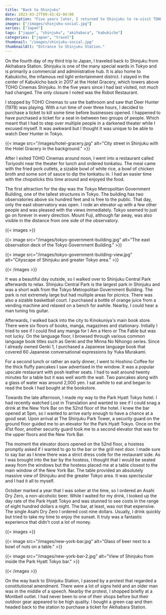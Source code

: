 ```yaml
---
title: "Back to Shinjuku"
date: 2023-03-27T09:43:42-04:00
description: "Five years later, I returned to Shinjuku to re-visit TOHO Cinemas and to have a drink at the Park Hyatt Tokyo's bar."
images: ["/images/shinjuku-social.jpg"]
series: ["Japan"]
tags: ["japan", "shinjuku", "akihabara", "kabukicho"]
categories: ["japan", "travel"]
thumbnail: "/images/shinjuku-social.jpg"
thumbnailAlt: "Entrance to Shinjuku Station."
---
```


On the fourth day of my third trip to Japan, I traveled back to Shinjuku from Akihabara Station. Shinjuku is one of the many special wards in Tokyo and is primarily a commercial and administrative hub. It is also home to Kabukicho, the infamous red light entertainment district. I stayed in the center of Kabukicho back in 2017 at the Hotel Gracery, which towers above TOHO Cinemas Shinjuku. In the five years since I had last visited, not much had changed. The only closure I noted was the Robot Restaurant.

I stopped by TOHO Cinemas to use the bathroom and saw that Deer Hunter (1978) was playing. With a run time of over three hours, I decided to purchase a ticket to kill some time before businesses opened. I happened to have purchased a ticket for a seat in-between two groups of people. Which meant that I had to step over multiple people in a darkened theater while I excused myself. It was awkward but I thought it was unique to be able to watch Deer Hunter in Tokyo.

{{< image src="/images/hotel-gracery.jpg" alt="City street in Shinjuku with the Hotel Gracery in the background." >}}

After I exited TOHO Cinemas around noon, I went into a restaurant called Toriyoshi near the theater for lunch and ordered tonkatsu. The meal came with the fried pork cutlets, a sizable bowl of white rice, a bowl of chicken broth and some sort of sauce to dip the tonkatsu in. I had an easier time with the chopsticks this time around and enjoyed the food.

The first attraction for the day was the Tokyo Metropolitan Government Building, one of the tallest structures in Tokyo. The building has two observatories above six hundred feet and is free to the public. That day, only the east observatory was open. I rode an elevator up with a few other people and was pleased with the views immediately. Tokyo seemed to just go on forever in every direction. Mount Fuji, although far away, was also visible in the distance from one side of the observatory.

{{< images >}}

{{< image src="/images/tokyo-government-building.jpg" alt="The east observation deck of the Tokyo Government Building." >}}

{{< image src="/images/tokyo-government-building-view.jpg" alt="Cityscape of Shinjuku and greater Tokyo area." >}}

{{< /images >}}

It was a beautiful day outside, so I walked over to Shinjuku Central Park afterwards to relax. Shinjuku Central Park is the largest park in Shinjuku and was a short walk from the Tokyo Metropolitan Government Building. The park is not extremely large but had multiple areas for picnics. There was also a sizable basketball court. I purchased a bottle of orange juice from a vending machine and relaxed on a bench for awhile. Nearby, I could hear a man tuning his guitar.

Afterwards, I walked back into the city to Kinokuniya's main book store. There were six floors of books, manga, magazines and stationary. Initially I tried to see if I could find any manga for I Am a Hero or The Fable but was not lucky. On the language floor, I browsed through various common language book titles such as Genki and the Minna No Nihongo series. Since I already owned Genki 1, I purchased a Japanese language book that covered 60 Japanese conversational expressions by Yuka Murakami.

For a second lunch or rather an early dinner, I went to Hoshino Coffee for the thick fluffy pancakes I saw advertised in the window. It was a popular upscale restaurant with posh leather seats. I had to wait around twenty minutes for a table but it was well worth the wait. Two pancakes along with a glass of water was around 2,000 yen. I sat awhile to eat and began to read the book I had bought at the bookstore.

Towards the late afternoon, I made my way to the Park Hyatt Tokyo hotel. I had recently watched Lost in Translation and wanted to see if I could snag a drink at the New York Bar on the 52nd floor of the hotel. I knew the bar opened at 5pm, so I wanted to arrive early enough to have a chance at a good seat. Upon arrival at The Shinjuku Park Tower, a security guard on the ground floor guided me to an elevator for the Park Hyatt Tokyo. Once on the 41st floor, another security guard took me to a second elevator that was for the upper floors and the New York Bar.

The moment the elevator doors opened on the 52nd floor, a hostess promptly asked if I wanted to go to the bar or the grill next door. I made sure to say bar as I knew there was a strict dress code for the restaurant side. As I was brought into the bar by the hostess, I thought that I would be seated away from the windows but the hostess placed me at a table closest to the main window of the New York Bar. The table provided an absolutely massive view of Shinjuku and the greater Tokyo area. It was spectacular and I had it all to myself.

October marked a year that I was sober at the time, so I ordered an Asahi Dry Zero, a non-alcoholic beer. While I waited for my drink, I looked up the day rate of the Park Hyatt Tokyo and was stunned to see costs in the range of eight hundred dollars a night. The bar, at least, was not that expensive. The single Asahi Dry Zero I ordered cost nine dollars. Usually, I drink quickly but tried to take my time to enjoy the sunset. It truly was a fantastic experience that didn't cost a lot of money.

{{< images >}}

{{< image src="/images/new-york-bar.jpg" alt="Glass of beer next to a bowl of nuts on a table." >}}

{{< image src="/images/new-york-bar-2.jpg" alt="View of Shinjuku from inside the Park Hyatt Tokyo bar." >}}

{{< /images >}}

On the way back to Shinjuku Station, I passed by a protest that regarded a constitutional amendment. There were a lot of signs held and an older man was in the middle of a speech. Nearby the protest, I shopped briefly at a Montbell outlet. I had never been to one of their shops before but their outdoor gear appeared to be high quality. I bought a green cap and then headed back to the station to purchase a ticket for Akihabara Station.